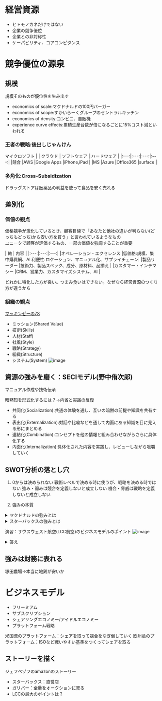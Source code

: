 # 経営資源
- ヒトモノカネだけではない
- 企業の競争優位
- 企業との非対称性
- ケーパビリティ、コアコンピタンス

# 競争優位の源泉
## 規模
規模そのものが優位性を生み出す
- economics of scale:マクドナルドの100円バーガー
- economics of scope:すかいらーくグループのセントラルキッチン
- economics of density:コンビニ、自販機
- experience curve effects:累積生産台数が倍になるごとに15%コスト減といわれる

### 王者の戦略:後出しじゃんけん
マイクロソフト
|  | クラウド | ソフトウェア | ハードウェア |
|:---:|:---:|:---:|:---:|
|競合 |AWS |Google Apps |iPhone,iPad |
|MS |Azure |Office365 |surface |

### 多角化:Cross-Subsidization
ドラッグストアは医薬品の利益を使って食品を安く売れる

## 差別化
### 価値の観点
価格競争が激化しているとき、顧客目線で「あなたと他社の違いが判らない(どっちもどっち)から安い方を買う」と言われているようなもの  
ユニークで顧客が評価するもの、一部の価値を強調することが重要  

| 軸 | 内容 |
|:---:|:---:|:---:|
|オペレーション・エクセレンス |低価格:規模、集中購買網、AI 利便性:ロケーション、マニュアル化、サプライチェーン|
|製品リーダー |技術力、製品スペック、成分、原材料、品揃え |
|カスタマー・インテマシー |CRM、営業力、カスタマイズシステム、AI |

どれかに特化した方が良い。つまみ食いはできない。なぜなら経営資源のつくり方が違うから

### 組織の観点
[マッキンゼーの7S](https://www.sbbit.jp/article/cont1/30243)
- ミッション(Shared Value)
- 技術(Skills)
- 人材(Staff)
- 社風(Style)
- 戦略(Strategy)
- 組織(Structure)
- システム(System)
![image](https://github.com/user-attachments/assets/bdb07acd-6671-4488-94b4-f1b1a0ce89c1)

## 資源の強みを磨く：SECIモデル(野中侑次郎)
マニュアル作成や技術伝承

暗黙知を形式化するには？→内省と実践の反復
- 共同化(Socialization):共通の体験を通し、互いの暗黙の前提や知識を共有する
- 表出化(Externalization):対話や比喩などを通して内面にある知識を目に見える形にまとめる
- 連結化(Combination):コンセプトを他の情報と組み合わせながらさらに具体化する
- 内面化(Internalization):具体化された内容を実践し、レビューしながら咀嚼していく

## SWOT分析の落とし穴
1. 0からは決められない
戦術レベルで決める時に使うが、戦略を決める時ではない
強み・弱みは競合を定義しないと成立しない
機会・脅威は戦略を定義しないと成立しない

2. 強みの本質

<details>
<summary>マクドナルドの強みとは</summary>
グローバルサプライチェーン
</details>

<details>
<summary>スターバックスの強みとは</summary>
直営店
</details>

演習：サウスウェスト航空(LCC航空)のビジネスモデルのポイント
![image](https://github.com/user-attachments/assets/c8d82924-9dd0-491f-9efb-5192b083707f)

<details>
<summary>答え</summary>
[ハブアンドスコープではなくポイントトゥポイント](https://www.sbbit.jp/article/st/121702)
- 地方同士をピストンでつなぐ
- 飛行機の稼働率を上げる
- 空港利用料が安い
</details>

## 強みは財務に表れる
塚田農場→本当に地鶏が安いか

# ビジネスモデル
- フリーミアム
- サブスクリプション
- シェアリングエコノミー/アイドルエコノミー
- プラットフォーム戦略

米国流のプラットフォーム：シェアを取って競合をなぎ倒していく
欧州竜のプラットフォーム：ISOなど戦いやすい基準をつくってシェアを取る

## ストーリーを描く
ジェフベゾフのamazonのストーリー
- スターバックス：直営店
- ガリバー：全量をオークションに売る
- LCCの最大のポイントは？
